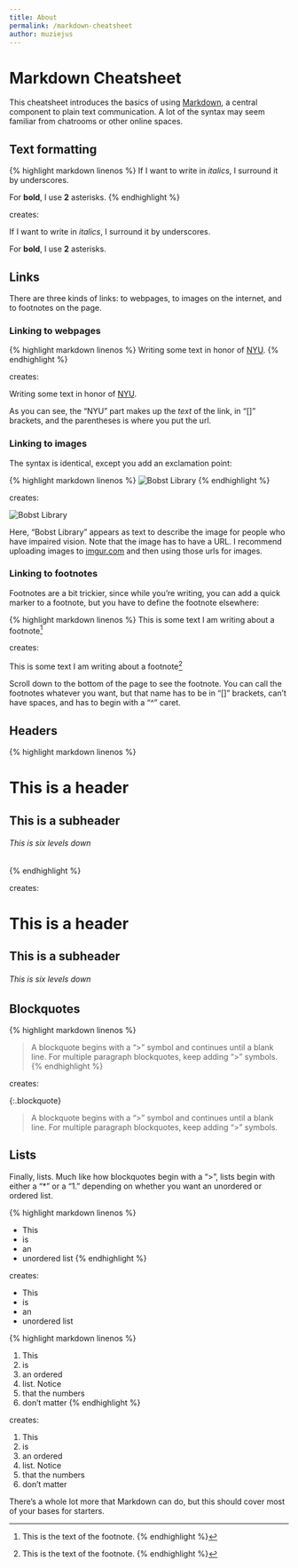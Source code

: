 ```yaml
---
title: About
permalink: /markdown-cheatsheet
author: muziejus
---
```


# Markdown Cheatsheet

This cheatsheet introduces the basics of using [Markdown](/whatis/markdown), a
central component to plain text communication. A lot of the syntax may seem
familiar from chatrooms or other online spaces.

## Text formatting

{% highlight markdown linenos %}
If I want to write in _italics_, I surround it by underscores.

For **bold**, I use **2** asterisks.
{% endhighlight %}

creates: 

If I want to write in _italics_, I surround it by underscores.

For **bold**, I use **2** asterisks.

## Links

There are three kinds of links: to webpages, to images on the internet, and to
footnotes on the page.

### Linking to webpages

{% highlight markdown linenos %}
Writing some text in honor of [NYU](http://nyu.edu).
{% endhighlight %}

creates:

Writing some text in honor of [NYU](http://nyu.edu).

As you can see, the “NYU” part makes up the _text_ of the link, in “[]”
brackets, and the parentheses is where you put the url.

### Linking to images

The syntax is identical, except you add an exclamation point:

{% highlight markdown linenos %}
![Bobst Library](https://i.imgur.com/o2jgwv2.png)
{% endhighlight %}

creates:

![Bobst Library](https://i.imgur.com/o2jgwv2.png)

Here, “Bobst Library” appears as text to describe the image for people who
have impaired vision. Note that the image has to have a URL. I recommend
uploading images to [imgur.com](http://imgur.com) and then using those urls
for images.

### Linking to footnotes

Footnotes are a bit trickier, since while you’re writing, you can add a quick
marker to a footnote, but you have to define the footnote elsewhere:

{% highlight markdown linenos %}
This is some text I am writing about a footnote[^footnote-about-footnotes]

[^footnote-about-footnotes]: This is the text of the footnote.
{% endhighlight %}

creates:

This is some text I am writing about a footnote[^footnote-about-footnotes]

[^footnote-about-footnotes]: This is the text of the footnote.

Scroll down to the bottom of the page to see the footnote. You can call the
footnotes whatever you want, but that name has to be in “[]” brackets, can’t
have spaces, and has to begin with a “^” caret.

## Headers

{% highlight markdown linenos %}
# This is a header

## This is a subheader

###### This is six levels down
{% endhighlight %}

creates:

# This is a header

## This is a subheader

###### This is six levels down

## Blockquotes

{% highlight markdown linenos %}
> A blockquote begins with a “>” symbol and continues until a blank line. For
multiple paragraph blockquotes, keep adding “>” symbols.
{% endhighlight %}

creates:

{:.blockquote}
> A blockquote begins with a “>” symbol and continues until a blank line. For
multiple paragraph blockquotes, keep adding “>” symbols.

## Lists

Finally, lists. Much like how blockquotes begin with a “>”, lists begin with
either a “*” or a “1.” depending on whether you want an unordered or ordered
list.

{% highlight markdown linenos %}
* This
* is
* an
* unordered list
{% endhighlight %}

creates:

* This
* is
* an
* unordered list

{% highlight markdown linenos %}
1. This
4. is
5. an ordered
1. list. Notice
100. that the numbers
2. don’t matter
{% endhighlight %}

creates:

1. This
4. is
5. an ordered
1. list. Notice
100. that the numbers
2. don’t matter

There’s a whole lot more that Markdown can do, but this should cover most of
your bases for starters.
